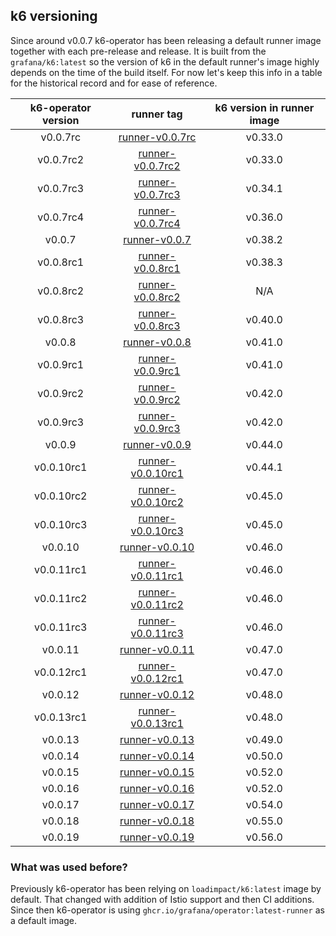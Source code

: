 ## k6 versioning

Since around v0.0.7 k6-operator has been releasing a default runner image together with each pre-release and release. It is built from the `grafana/k6:latest` so the version of k6 in the default runner's image highly depends on the time of the build itself. For now let's keep this info in a table for the historical record and for ease of reference.

| k6-operator version | runner tag | k6 version in runner image |
|:-------------------:|:----------:|:--------------------------:|
| v0.0.7rc            | [runner-v0.0.7rc](ghcr.io/grafana/operator:runner-v0.0.7rc)   | v0.33.0 |
| v0.0.7rc2           | [runner-v0.0.7rc2](ghcr.io/grafana/operator:runner-v0.0.7rc2) | v0.33.0 |
| v0.0.7rc3           | [runner-v0.0.7rc3](ghcr.io/grafana/operator:runner-v0.0.7rc3) | v0.34.1 |
| v0.0.7rc4           | [runner-v0.0.7rc4](ghcr.io/grafana/operator:runner-v0.0.7rc4) | v0.36.0 |
| v0.0.7              | [runner-v0.0.7](ghcr.io/grafana/operator:runner-v0.0.7)       | v0.38.2 |
| v0.0.8rc1           | [runner-v0.0.8rc1](ghcr.io/grafana/operator:runner-v0.0.8rc1) | v0.38.3 |
| v0.0.8rc2           | [runner-v0.0.8rc2](ghcr.io/grafana/operator:runner-v0.0.8rc2) |   N/A   |
| v0.0.8rc3           | [runner-v0.0.8rc3](ghcr.io/grafana/operator:runner-v0.0.8rc3) | v0.40.0 |
| v0.0.8              | [runner-v0.0.8](ghcr.io/grafana/operator:runner-v0.0.8)       | v0.41.0 |
| v0.0.9rc1           | [runner-v0.0.9rc1](ghcr.io/grafana/operator:runner-v0.0.9rc1) | v0.41.0 |
| v0.0.9rc2           | [runner-v0.0.9rc2](ghcr.io/grafana/operator:runner-v0.0.9rc2) | v0.42.0 |
| v0.0.9rc3           | [runner-v0.0.9rc3](ghcr.io/grafana/operator:runner-v0.0.9rc3) | v0.42.0 |
| v0.0.9              | [runner-v0.0.9](ghcr.io/grafana/operator:runner-v0.0.9)       | v0.44.0 |
| v0.0.10rc1          | [runner-v0.0.10rc1](ghcr.io/grafana/operator:runner-v0.0.10rc1)     | v0.44.1 |
| v0.0.10rc2          | [runner-v0.0.10rc2](ghcr.io/grafana/operator:runner-v0.0.10rc2)     | v0.45.0 |
| v0.0.10rc3          | [runner-v0.0.10rc3](ghcr.io/grafana/k6-operator:runner-v0.0.10rc3)  | v0.45.0 |
| v0.0.10             | [runner-v0.0.10](ghcr.io/grafana/k6-operator:runner-v0.0.10)        | v0.46.0 |
| v0.0.11rc1          | [runner-v0.0.11rc1](ghcr.io/grafana/k6-operator:runner-v0.0.11rc1)     | v0.46.0 |
| v0.0.11rc2          | [runner-v0.0.11rc2](ghcr.io/grafana/k6-operator:runner-v0.0.11rc2)     | v0.46.0 |
| v0.0.11rc3          | [runner-v0.0.11rc3](ghcr.io/grafana/k6-operator:runner-v0.0.11rc3)     | v0.46.0 |
| v0.0.11             | [runner-v0.0.11](ghcr.io/grafana/k6-operator:runner-v0.0.11)           | v0.47.0 |
| v0.0.12rc1          | [runner-v0.0.12rc1](ghcr.io/grafana/k6-operator:runner-v0.0.12rc1)     | v0.47.0 |
| v0.0.12             | [runner-v0.0.12](ghcr.io/grafana/k6-operator:runner-v0.0.12)           | v0.48.0 |
| v0.0.13rc1          | [runner-v0.0.13rc1](ghcr.io/grafana/k6-operator:runner-v0.0.13rc1)     | v0.48.0 |
| v0.0.13             | [runner-v0.0.13](ghcr.io/grafana/k6-operator:runner-v0.0.13)           | v0.49.0 |
| v0.0.14             | [runner-v0.0.14](ghcr.io/grafana/k6-operator:runner-v0.0.14)           | v0.50.0 |
| v0.0.15             | [runner-v0.0.15](ghcr.io/grafana/k6-operator:runner-v0.0.15)           | v0.52.0 |
| v0.0.16             | [runner-v0.0.16](ghcr.io/grafana/k6-operator:runner-v0.0.16)           | v0.52.0 |
| v0.0.17             | [runner-v0.0.17](ghcr.io/grafana/k6-operator:runner-v0.0.17)           | v0.54.0 |
| v0.0.18             | [runner-v0.0.18](ghcr.io/grafana/k6-operator:runner-v0.0.18)           | v0.55.0 |
| v0.0.19             | [runner-v0.0.19](ghcr.io/grafana/k6-operator:runner-v0.0.19)           | v0.56.0 |

### What was used before?

Previously k6-operator has been relying on `loadimpact/k6:latest` image by default. That changed with addition of Istio support and then CI additions. Since then k6-operator is using `ghcr.io/grafana/operator:latest-runner` as a default image.